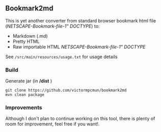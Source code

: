 ## Bookmark2md

This is yet another converter from standard browser bookmark html file (*NETSCAPE-Bookmark-file-1" DOCTYPE*) to: 

* Markdown (.md)
* Pretty HTML
* Raw importable HTML *NETSCAPE-Bookmark-file-1" DOCTYPE*


See `/src/main/resources/usage.txt` for usage details


### Build

Generate jar (in **/dist** )

```	
git clone https://github.com/victormpcmun/bookmark2md	
mvn clean package	
```


### Improvements

Although I don't plan to continue working on this tool, there is plenty of room for improvement, feel free if you want!.
